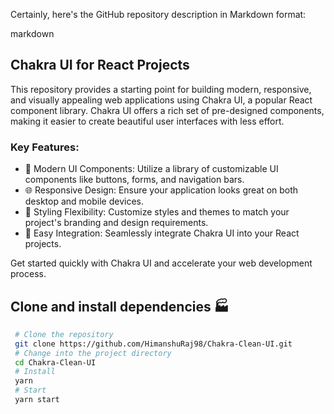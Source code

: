 Certainly, here's the GitHub repository description in Markdown format:

markdown

## Chakra UI for React Projects

This repository provides a starting point for building modern, responsive, and visually appealing web applications using Chakra UI, a popular React component library. Chakra UI offers a rich set of pre-designed components, making it easier to create beautiful user interfaces with less effort.

### Key Features:

- 🚀 Modern UI Components: Utilize a library of customizable UI components like buttons, forms, and navigation bars.
- 🌐 Responsive Design: Ensure your application looks great on both desktop and mobile devices.
- 💅 Styling Flexibility: Customize styles and themes to match your project's branding and design requirements.
- 🧩 Easy Integration: Seamlessly integrate Chakra UI into your React projects.

Get started quickly with Chakra UI and accelerate your web development process.

## Clone and install dependencies 🏭

```bash
 # Clone the repository
 git clone https://github.com/HimanshuRaj98/Chakra-Clean-UI.git
 # Change into the project directory
 cd Chakra-Clean-UI
 # Install
 yarn
 # Start
 yarn start
```
